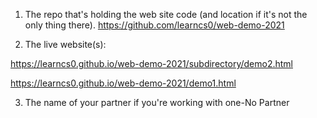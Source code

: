 1. The repo that's holding the web site code (and location if it's not the only thing there).
https://github.com/learncs0/web-demo-2021

2. The live website(s):

https://learncs0.github.io/web-demo-2021/subdirectory/demo2.html


https://learncs0.github.io/web-demo-2021/demo1.html



3. The name of your partner if you're working with one-No Partner
